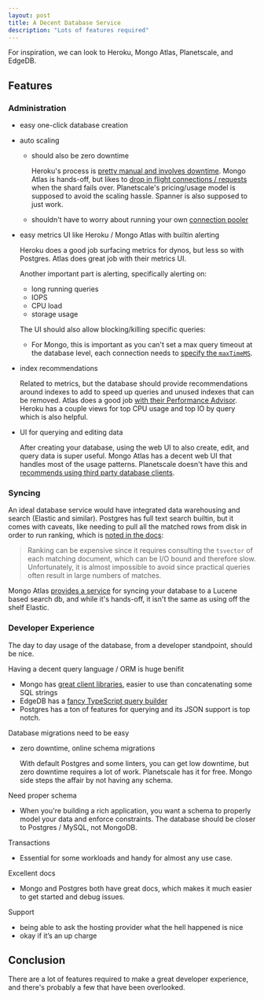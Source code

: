 ```yaml
---
layout: post
title: A Decent Database Service
description: "Lots of features required"
---
```


For inspiration, we can look to Heroku, Mongo Atlas, Planetscale, and EdgeDB.

## Features

### Administration

- easy one-click database creation

- auto scaling

  - should also be zero downtime

    Heroku's process is [pretty manual and involves downtime](https://devcenter.heroku.com/articles/upgrading-heroku-postgres-databases#upgrading-with-pg-upgrade-2-enter-maintenance-mode-to-prevent-database-writes). Mongo Atlas is hands-off, but likes to [drop in flight connections / requests](https://github.com/mongodb/mongo-python-driver/blob/da81c69644a3d8245c4b60a92d9ce39ff0a2e8ba/pymongo/errors.py#L60) when the shard fails over. Planetscale's pricing/usage model is supposed to avoid the scaling hassle. Spanner is also supposed to just work.

  - shouldn't have to worry about running your own [connection pooler](https://github.com/pgbouncer/pgbouncer)

- easy metrics UI like Heroku / Mongo Atlas with builtin alerting

  Heroku does a good job surfacing metrics for dynos, but less so with Postgres. Atlas does great job with their metrics UI.

  Another important part is alerting, specifically alerting on:

  - long running queries
  - IOPS
  - CPU load
  - storage usage

  The UI should also allow blocking/killing specific queries:

  - For Mongo, this is important as you can't set a max query timeout at the database level, each connection needs to [specify the `maxTimeMS`](https://docs.mongodb.com/manual/reference/method/cursor.maxTimeMS/#mongodb-method-cursor.maxTimeMS).

- index recommendations

  Related to metrics, but the database should provide recommendations around indexes to add to speed up queries and unused indexes that can be removed. Atlas does a good job [with their Performance Advisor](https://docs.atlas.mongodb.com/performance-advisor/#index-suggestions). Heroku has a couple views for top CPU usage and top IO by query which is also helpful.

- UI for querying and editing data

  After creating your database, using the web UI to also create, edit, and query data is super useful. Mongo Atlas has a decent web UI that handles most of the usage patterns. Planetscale doesn't have this and [recommends using third party database clients](https://planetscale.com/blog/planetscale-free-sql-gui-with-arctype).

### Syncing

An ideal database service would have integrated data warehousing and search (Elastic and similar). Postgres has full text search builtin, but it comes with caveats, like needing to pull all the matched rows from disk in order to run ranking, which is [noted in the docs](https://www.postgresql.org/docs/12/textsearch-controls.html#TEXTSEARCH-RANKING):

> Ranking can be expensive since it requires consulting the `tsvector` of each
> matching document, which can be I/O bound and therefore slow. Unfortunately, it
> is almost impossible to avoid since practical queries often result in large
> numbers of matches.

Mongo Atlas [provides a service](https://docs.atlas.mongodb.com/atlas-search/) for syncing your database to a Lucene based search db, and while it's hands-off, it isn't the same as using off the shelf Elastic.

### Developer Experience

The day to day usage of the database, from a developer standpoint, should be nice.

Having a decent query language / ORM is huge benifit

- Mongo has [great client libraries](https://pymongo.readthedocs.io/en/stable/index.html), easier to use than concatenating some SQL strings
- EdgeDB has a [fancy TypeScript query builder](https://github.com/edgedb/edgedb-js)
- Postgres has a ton of features for querying and its JSON support is top notch.

Database migrations need to be easy

- zero downtime, online schema migrations

  With default Postgres and some linters, you can get low downtime, but zero downtime requires a lot of work. Planetscale has it for free. Mongo side steps the affair by not having any schema.

Need proper schema

- When you're building a rich application, you want a schema to properly model your data and enforce constraints. The database should be closer to Postgres / MySQL, not MongoDB.

Transactions

- Essential for some workloads and handy for almost any use case.

Excellent docs

- Mongo and Postgres both have great docs, which makes it much easier to get started and debug issues.

Support

- being able to ask the hosting provider what the hell happened is nice
- okay if it’s an up charge

## Conclusion

There are a lot of features required to make a great developer experience, and there's probably a few that have been overlooked.
